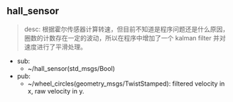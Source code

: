# 

## hall_sensor

> desc: 根据霍尔传感器计算转速，但目前不知道是程序问题还是什么原因，圈数的计数存在一定的波动，所以在程序中增加了一个 kalman filter 并对速度进行了平滑处理。

- sub: 
  - ~/hall_sensor(std_msgs/Bool)
- pub: 
  - ~/wheel_circles(geometry_msgs/TwistStamped): filtered velocity in x, raw velocity in y.